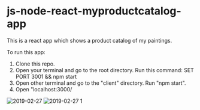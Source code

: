# js-node-react-myproductcatalog-app
This is a react app which shows a product catalog of my paintings.

To run this app:
1. Clone this repo.
2. Open your terminal and go to the root directory. Run this command:
 SET PORT 3001 && npm start
3. Open other terminal and go to the "client" directory. Run "npm start".
4. Open "localhost:3000/

![2019-02-27](https://user-images.githubusercontent.com/22983605/53488757-e8b29080-3a97-11e9-916b-b55246e59d5a.png)
![2019-02-27 1](https://user-images.githubusercontent.com/22983605/53488761-eea87180-3a97-11e9-8bc5-97588d92768f.png)

